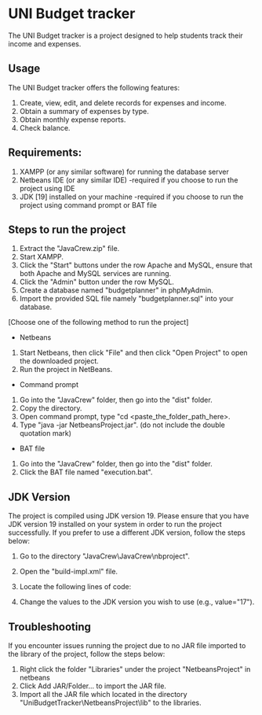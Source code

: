 # UNI Budget tracker

The UNI Budget tracker is a project designed to help students track their income and expenses.

## Usage
The UNI Budget tracker offers the following features:
1. Create, view, edit, and delete records for expenses and income.
2. Obtain a summary of expenses by type.
3. Obtain monthly expense reports.
4. Check balance.

## Requirements:
1. XAMPP (or any similar software) for running the database server
2. Netbeans IDE (or any similar IDE)
-required if you choose to run the project using IDE
3. JDK [19] installed on your machine
-required if you choose to run the project using command prompt or BAT file

## Steps to run the project
1. Extract the "JavaCrew.zip" file.
2. Start XAMPP.
3. Click the "Start" buttons under the row Apache and MySQL, ensure that both Apache and MySQL services are running.
4. Click the "Admin" button under the row MySQL. 
5. Create a database named "budgetplanner" in phpMyAdmin. 
6. Import the provided SQL file namely "budgetplanner.sql" into your database.

[Choose one of the following method to run the project]
- Netbeans
1. Start Netbeans, then click "File" and then click "Open Project" to open the downloaded project.
2. Run the project in NetBeans.

- Command prompt
1. Go into the "JavaCrew" folder, then go into the "dist" folder.
2. Copy the directory.
3. Open command prompt, type "cd <paste_the_folder_path_here>.
4. Type "java -jar NetbeansProject.jar". (do not include the double quotation mark)

- BAT file
1. Go into the "JavaCrew" folder, then go into the "dist" folder.
2. Click the BAT file named "execution.bat".

## JDK Version
The project is compiled using JDK version 19. Please ensure that you have JDK version 19 installed on your system in order to run the project successfully. If you prefer to use a different JDK version, follow the steps below:

1. Go to the directory "JavaCrew\JavaCrew\nbproject".
2. Open the "build-impl.xml" file.
3. Locate the following lines of code:
   <property name="default.javac.source" value="19"/>
   <property name="default.javac.target" value="19"/>

4. Change the values to the JDK version you wish to use (e.g., value="17").

## Troubleshooting
If you encounter issues running the project due to no JAR file imported to the library of the project, follow the steps below:

1. Right click the folder "Libraries" under the project "NetbeansProject" in netbeans
2. Click Add JAR/Folder... to import the JAR file.
3. Import all the JAR file which located in the directory "UniBudgetTracker\NetbeansProject\lib" to the libraries.
